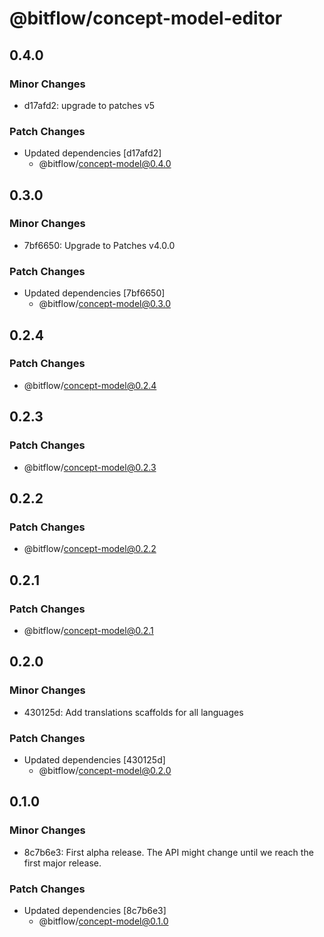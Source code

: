 # @bitflow/concept-model-editor

## 0.4.0

### Minor Changes

- d17afd2: upgrade to patches v5

### Patch Changes

- Updated dependencies [d17afd2]
  - @bitflow/concept-model@0.4.0

## 0.3.0

### Minor Changes

- 7bf6650: Upgrade to Patches v4.0.0

### Patch Changes

- Updated dependencies [7bf6650]
  - @bitflow/concept-model@0.3.0

## 0.2.4

### Patch Changes

- @bitflow/concept-model@0.2.4

## 0.2.3

### Patch Changes

- @bitflow/concept-model@0.2.3

## 0.2.2

### Patch Changes

- @bitflow/concept-model@0.2.2

## 0.2.1

### Patch Changes

- @bitflow/concept-model@0.2.1

## 0.2.0

### Minor Changes

- 430125d: Add translations scaffolds for all languages

### Patch Changes

- Updated dependencies [430125d]
  - @bitflow/concept-model@0.2.0

## 0.1.0

### Minor Changes

- 8c7b6e3: First alpha release. The API might change until we reach the first major release.

### Patch Changes

- Updated dependencies [8c7b6e3]
  - @bitflow/concept-model@0.1.0
